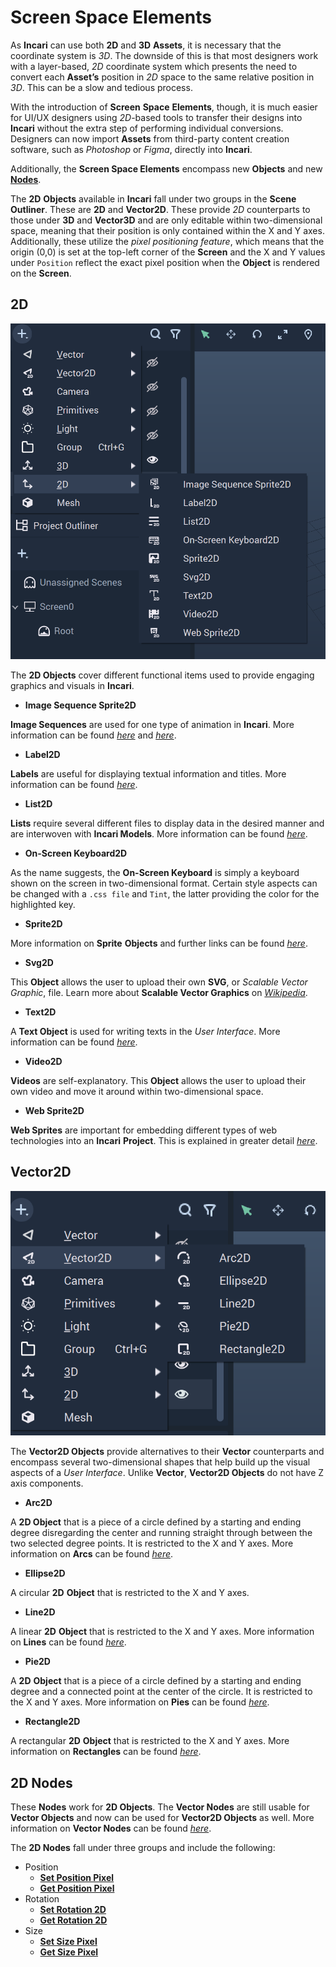 # Screen Space Elements

As **Incari** can use both **2D** and **3D** **Assets**, it is necessary that the coordinate system is *3D*. The downside of this is that most designers work with a layer-based, *2D* coordinate system which presents the need to convert each **Asset’s** position in *2D* space to the same relative position in *3D*. This can be a slow and tedious process.

With the introduction of **Screen** **Space** **Elements**, though, it is much easier for UI/UX designers using *2D*-based tools to transfer their designs into **Incari** without the extra step of performing individual conversions. Designers can now import **Assets** from third-party content creation software, such as _Photoshop_ or _Figma_, directly into **Incari**.

Additionally, the **Screen Space Elements** encompass new **Objects** and new [**Nodes**](#2d-nodes).

The **2D** **Objects** available in **Incari** fall under two groups in the **Scene Outliner**. These are **2D** and **Vector2D**. These provide *2D* counterparts to those under **3D** and **Vector3D** and are only editable within two-dimensional space, meaning that their position is only contained within the X and Y axes. Additionally, these utilize the _pixel positioning feature_, which means that the origin \(0,0\) is set at the top-left corner of the **Screen** and the X and Y values under `Position` reflect the exact pixel position when the **Object** is rendered on the **Screen**.

## 2D

![2D Objects](../../.gitbook/assets/2Delements.png)

The **2D Objects** cover different functional items used to provide engaging graphics and visuals in **Incari**.

* **Image Sequence Sprite2D** 

**Image Sequences** are used for one type of animation in **Incari**. More information can be found [_here_](../../demo-projects/4-methods-of-animation.md#3-image-sequence) and [_here_](../../modules/image-sequence-editor.md).

* **Label2D**

**Labels** are useful for displaying textual information and titles. More information can be found [_here_](../../toolbox/incari/vector/label/README.md).

* **List2D**

**Lists** require several different files to display data in the desired manner and are interwoven with **Incari Models**. More information can be found [_here_](list-widget.md).

* **On-Screen Keyboard2D**

As the name suggests, the **On-Screen Keyboard** is simply a keyboard shown on the screen in two-dimensional format. Certain style aspects can be changed with a `.css file` and `Tint`, the latter providing the color for the highlighted key.

* **Sprite2D**

More information on **Sprite** **Objects** and further links can be found [_here_](sprite.md).

* **Svg2D**

This **Object** allows the user to upload their own **SVG**, or _Scalable Vector Graphic_, file. Learn more about **Scalable Vector Graphics** on [_Wikipedia_](https://en.wikipedia.org/wiki/Scalable_Vector_Graphics).

* **Text2D**

A **Text Object** is used for writing texts in the *User Interface*. More information can be found [_here_](text.md).

* **Video2D**

**Videos** are self-explanatory. This **Object** allows the user to upload their own video and move it around within two-dimensional space.

* **Web Sprite2D**

**Web Sprites** are important for embedding different types of web technologies into an **Incari** **Project**. This is explained in greater detail [_here_](web-sprite.md).

## Vector2D

![Vector2D Objects](../../.gitbook/assets/2Dvectorelements.png)

The **Vector2D Objects** provide alternatives to their **Vector** counterparts and encompass several two-dimensional shapes that help build up the visual aspects of a _User Interface_. Unlike **Vector**, **Vector2D Objects** do not have Z axis components.

* **Arc2D**

A **2D Object** that is a piece of a circle defined by a starting and ending degree disregarding the center and running straight through between the two selected degree points. It is restricted to the X and Y axes. More information on **Arcs** can be found [_here_](../../toolbox/incari/vector/arc/README.md).

* **Ellipse2D**

A circular **2D** **Object** that is restricted to the X and Y axes.

* **Line2D**

A linear **2D** **Object** that is restricted to the X and Y axes. More information on **Lines** can be found [_here_](../../toolbox/incari/vector/line/README.md).

* **Pie2D**

A **2D** **Object** that is a piece of a circle defined by a starting and ending degree and a connected point at the center of the circle. It is restricted to the X and Y axes. More information on **Pies** can be found [_here_](../../toolbox/incari/vector/pie/README.md).

* **Rectangle2D**

A rectangular **2D** **Object** that is restricted to the X and Y axes. More information on **Rectangles** can be found [_here_](../../toolbox/incari/vector/rectangle/README.md).

## 2D Nodes

These **Nodes** work for **2D Objects**. The **Vector Nodes** are still usable for **Vector Objects** and now can be used for **Vector2D Objects** as well. More information on **Vector Nodes** can be found [_here_](../../toolbox/incari/vector/README.md).

The **2D Nodes** fall under three groups and include the following:

* Position
  * [**Set Position Pixel**](../../toolbox/incari/object/set-position-pixel.md)
  * [**Get Position Pixel**](../../toolbox/incari/object/get-position-pixel.md)
* Rotation
  * [**Set Rotation 2D**](../../toolbox/incari/object/set-rotation-pixel.md)
  * [**Get Rotation 2D**](../../toolbox/incari/object/get-rotation-pixel.md)
* Size
  * [**Set Size Pixel**](../../toolbox/incari/object/set-size-pixel.md)
  * [**Get Size Pixel**](../../toolbox/incari/object/get-size-pixel.md)

